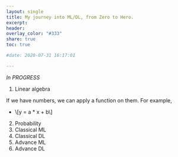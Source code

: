 ```yaml
---
layout: single
title: My journey into ML/DL, from Zero to Hero.
excerpt: 
header:
overlay_color: "#333"
share: true
toc: true

#date: 2020-07-31 16:17:01

---
```


*_In PROGRESS_*

1. Linear algebra

If we have numbers, we can apply a function on them. For example,

* \\[y = a * x + b\\]


2. Probability
3. Classical ML
4. Classical DL
5. Advance ML
6. Advance DL
